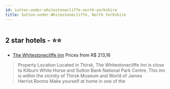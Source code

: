```yaml
---
id: sutton-under-whitestonecliffe-north-yorkshire
title: Sutton-under-Whitestonecliffe, North Yorkshire
---
```


<center><img src="https://assets.cosmos-data.com/thumbnails/large/7/3b61f5e5af376c1216653594776ee8bf/UKD38W.jpg" alt="" /></center>


##  2 star hotels - ⭐️⭐️

-    [The Whitestonecliffe Inn](https://us.hurb.com/hotels/sutton-under-whitestonecliffe/the-whitestonecliffe-inn-HT-5DJY?cmp=18055) Prices from R$ 213,16
   > Property Location Located in Thirsk, The Whitestonecliffe Inn is close to Kilburn White Horse and Sutton Bank National Park Centre. This inn is within the vicinity of Thirsk Museum and World of James Herriot.Rooms Make yourself at home in one of the 
